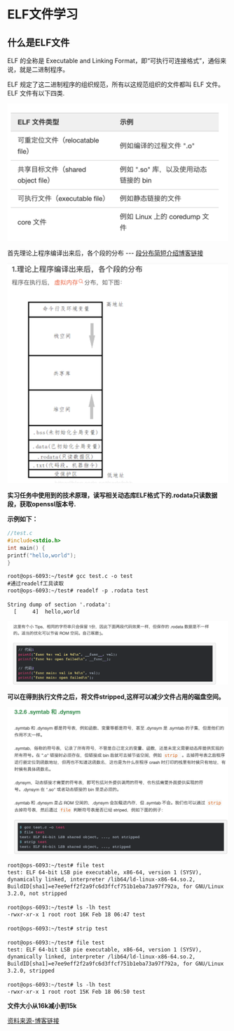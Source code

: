 # ELF文件学习   

## 什么是ELF文件    

ELF 的全称是 Executable and Linking Format，即“可执行可连接格式”，通俗来说，就是二进制程序。    

ELF 规定了这二进制程序的组织规范，所有以这规范组织的文件都叫 ELF 文件。ELF 文件有以下四类.  

![alt text](image-1.png)

首先理论上程序编译出来后，各个段的分布  --- [段分布简短介绍博客链接](https://blog.csdn.net/acdefghb/article/details/106209103)  

![alt text](image.png)      

**实习任务中使用到的技术原理，读写相关动态库ELF格式下的.rodata只读数据段，获取openssl版本号.**  

**示例如下：**  
```c
//test.c
#include<stdio.h>
int main() {
printf("hello,world");
}
``` 
```shell
root@ops-6093:~/test# gcc test.c -o test
#通过readelf工具读取
root@ops-6093:~/test# readelf -p .rodata test

String dump of section '.rodata':
  [     4]  hello,world
``` 

![alt text](image-3.png)    

**可以在得到执行文件之后，将文件stripped,这样可以减少文件占用的磁盘空间。** 

![alt text](image-2.png "符号表")   

```shell
root@ops-6093:~/test# file test
test: ELF 64-bit LSB pie executable, x86-64, version 1 (SYSV), dynamically linked, interpreter /lib64/ld-linux-x86-64.so.2, BuildID[sha1]=e7ee9eff2f2a9fc6d3ffcf751b1eba73a97f792a, for GNU/Linux 3.2.0, not stripped

root@ops-6093:~/test# ls -lh test
-rwxr-xr-x 1 root root 16K Feb 18 06:47 test

root@ops-6093:~/test# strip test

root@ops-6093:~/test# file test
test: ELF 64-bit LSB pie executable, x86-64, version 1 (SYSV), dynamically linked, interpreter /lib64/ld-linux-x86-64.so.2, BuildID[sha1]=e7ee9eff2f2a9fc6d3ffcf751b1eba73a97f792a, for GNU/Linux 3.2.0, stripped

root@ops-6093:~/test# ls -lh test
-rwxr-xr-x 1 root root 15K Feb 18 06:50 test
```     

**文件大小从16k减小到15k**  

[资料来源-博客链接](https://www.eet-china.com/mp/a169493.html)  

